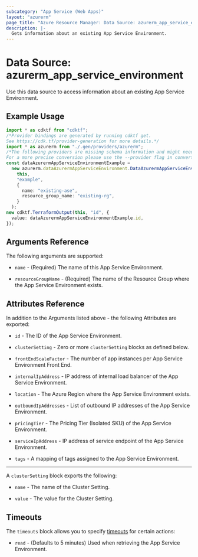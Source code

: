 ```yaml
---
subcategory: "App Service (Web Apps)"
layout: "azurerm"
page_title: "Azure Resource Manager: Data Source: azurerm_app_service_environment"
description: |-
  Gets information about an existing App Service Environment.
---
```


# Data Source: azurerm\_app\_service\_environment

Use this data source to access information about an existing App Service Environment.

## Example Usage

```typescript
import * as cdktf from "cdktf";
/*Provider bindings are generated by running cdktf get.
See https://cdk.tf/provider-generation for more details.*/
import * as azurerm from "./.gen/providers/azurerm";
/*The following providers are missing schema information and might need manual adjustments to synthesize correctly: azurerm.
For a more precise conversion please use the --provider flag in convert.*/
const dataAzurermAppServiceEnvironmentExample =
  new azurerm.dataAzurermAppServiceEnvironment.DataAzurermAppServiceEnvironment(
    this,
    "example",
    {
      name: "existing-ase",
      resource_group_name: "existing-rg",
    }
  );
new cdktf.TerraformOutput(this, "id", {
  value: dataAzurermAppServiceEnvironmentExample.id,
});

```

## Arguments Reference

The following arguments are supported:

*   `name` - (Required) The name of this App Service Environment.

*   `resourceGroupName` - (Required) The name of the Resource Group where the App Service Environment exists.

## Attributes Reference

In addition to the Arguments listed above - the following Attributes are exported:

*   `id` - The ID of the App Service Environment.

*   `clusterSetting` - Zero or more `clusterSetting` blocks as defined below.

*   `frontEndScaleFactor` - The number of app instances per App Service Environment Front End.

*   `internalIpAddress` - IP address of internal load balancer of the App Service Environment.

*   `location` - The Azure Region where the App Service Environment exists.

*   `outboundIpAddresses` - List of outbound IP addresses of the App Service Environment.

*   `pricingTier` - The Pricing Tier (Isolated SKU) of the App Service Environment.

*   `serviceIpAddress` - IP address of service endpoint of the App Service Environment.

*   `tags` - A mapping of tags assigned to the App Service Environment.

***

A `clusterSetting` block exports the following:

*   `name` - The name of the Cluster Setting.

*   `value` - The value for the Cluster Setting.

## Timeouts

The `timeouts` block allows you to specify [timeouts](https://www.terraform.io/language/resources/syntax#operation-timeouts) for certain actions:

* `read` - (Defaults to 5 minutes) Used when retrieving the App Service Environment.
